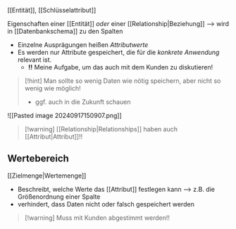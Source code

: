 [[Entität]], [[Schlüsselattribut]]

Eigenschaften einer [[Entität]] _oder_ einer [[Relationship|Beziehung]]
--> wird in [[Datenbankschema]] zu den Spalten

- Einzelne Ausprägungen heißen _Attributwerte_
- Es werden nur Attribute gespeichert, die für die _konkrete Anwendung_ relevant ist.
	- **!!** Meine Aufgabe, um das auch mit dem Kunden zu diskutieren!

> [!hint] Man sollte so wenig Daten wie nötig speichern, aber nicht so wenig wie möglich!
> - ggf. auch in die Zukunft schauen


![[Pasted image 20240917150907.png]]


> [!warning] [[Relationship|Relationships]] haben auch [[Attribut|Attribut]]!!

## Wertebereich
[[Zielmenge|Wertemenge]]
- Beschreibt, welche Werte das [[Attribut]] festlegen kann
--> z.B. die Größenordnung einer Spalte
- verhindert, dass Daten nicht oder falsch gespeichert werden

> [!warning] Muss mit Kunden abgestimmt werden!!


